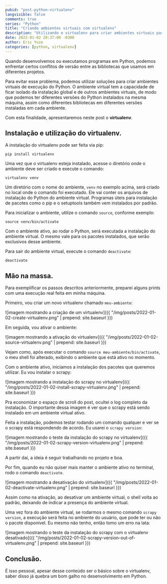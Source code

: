 ```yaml
---
pubid: "post-python-virtualenv"
langvisible: false
comments: true
series: "Python"
title: "Criando ambientes virtuais com virtualenv"
description: "Utilizando o virtualenv para criar ambientes virtuais para execução de programas Python."
date: 2022-01-02 20:37:00 -0300
author: Eric Yuzo
categories: [python, virtualenv]
---
```

Quando desenvolvemos ou executamos programas em Python, podemos enfrentar certos conflitos de versão entre as bibliotecas que usamos em diferentes projetos.

Para evitar esse problema, podemos utilizar soluções para criar ambientes virtuais de execução do Python. O ambiente virtual tem a capacidade de ficar isolado da instalação global e de outros ambientes virtuais, de modo que podemos ter diferentes versões do Python instalados na mesma máquina, assim como diferentes bibliotecas em diferentes versões instaladas em cada ambiente.

Com esta finalidade, apresentaremos neste post o **virtualenv**.

## Instalação e utilização do virtualenv.

A instalação do virtualenv pode ser feita via pip:

```
pip install virtualenv
```

Uma vez que o virtualenv esteja instalado, acesse o diretório onde o ambiente deve ser criado e execute o comando:

```
virtualenv venv
```

Um diretório com o nome do ambiente, `venv` no exemplo acima, será criado no local onde o comando foi executado. Ele vai conter os arquivos de instalação do Python do ambiente virtual. Programas úteis para instalação de pacotes como o pip e o setuptools também vem instalados por padrão.

Para inicializar o ambiente, utilize o comando `source`, conforme exemplo:

```
source venv/bin/activate
```

Com o ambiente ativo, ao rodar o Python, será executada a instalação do ambiente virtual. O mesmo vale para os pacotes instalados, que serão exclusivos desse ambiente.

Para sair do ambiente virtual, execute o comando `deactivate`:

```
deactivate
```

## Mão na massa.

Para exemplificar os passos descritos anteriormente, preparei alguns prints com uma execução real feita em minha máquina.

Primeiro, vou criar um novo virtualenv chamado `meu-ambiente`:

![imagem mostrando a criação de um virtualenv]({{ "/img/posts/2022-01-02-create-virtualenv.png" | prepend: site.baseurl }})

Em seguida, vou ativar o ambiente:

![imagem mostrando a ativação do virtualenv]({{ "/img/posts/2022-01-02-source-virtualenv.png" | prepend: site.baseurl }})

Vejam como, após executar o comando `source meu-ambiente/bin/activate`, o meu shell foi alterado, exibindo o ambiente que está ativo no momento.

Com o ambiente ativo, iniciamos a instalação dos pacotes que queremos utilizar. Eu vou instalar o scrapy:

![imagem mostrando a instalação do scrapy no virtualenv]({{ "/img/posts/2022-01-02-install-scrapy-virtualenv.png" | prepend: site.baseurl }})

Pra economizar o espaço de scroll do post, ocultei o log completo da instalação. O importante dessa imagem é ver que o scrapy está sendo instalado em um ambiente virtual ativo.

Feita a instalação, podemos testar rodando um comando qualquer e ver se o scrapy está respondendo de acordo. Eu usarei o `scrapy version`:

![imagem mostrando o teste da instalação do scrapy no virtualenv]({{ "/img/posts/2022-01-02-scrapy-version-virtualenv.png" | prepend: site.baseurl }})

A partir daí, a ideia é seguir trabalhando no projeto e boa.

Por fim, quando eu não quiser mais manter o ambiente ativo no terminal, rodo o comando `deactivate`.

![imagem mostrando a desativação do virtualenv]({{ "/img/posts/2022-01-02-deactivate-virtualenv.png" | prepend: site.baseurl }})

Assim como na ativação, ao desativar um ambiente virtual, o shell volta ao padrão, deixando de indicar a presença do ambiente virtual.

Uma vez fora do ambiente virtual, se rodarmos o mesmo comando `scrapy version`, a execução será feita no ambiente do usuário, que pode ter ou não o pacote disponível. Eu mesmo não tenho, então tomo um erro na lata:

![imagem mostrando o teste da instalação do scrapy com o virtualenv desativado]({{ "/img/posts/2022-01-02-scrapy-version-out-of-virtualenv.png" | prepend: site.baseurl }})

## Conclusão.

É isso pessoal, apesar desse conteúdo ser o básico sobre o virtualenv, saber disso já quebra um bom galho no desenvolvimento em Python.
